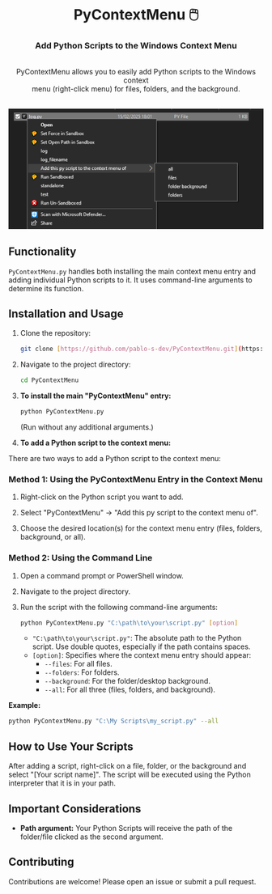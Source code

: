 <div align="center">
   <h1>
        PyContextMenu 🖱️
       
   </h1>
    <h3>Add Python Scripts to the Windows Context Menu</h3>
</div>

<br/>

<div align="center">
    PyContextMenu allows you to easily add Python scripts to the Windows context  <br>
    menu (right-click menu) for files, folders, and the background. <br>
</div>

<br/>


<p align="center">
    <img src="examples/pycontextmenu.png" alt="PyContextMenu Example">
</p>




## Functionality

`PyContextMenu.py` handles both installing the main context menu entry and adding individual Python scripts to it. It uses command-line arguments to determine its function.

## Installation and Usage

1. Clone the repository:
    ```bash
    git clone [https://github.com/pablo-s-dev/PyContextMenu.git](https://github.com/pablo-s-dev/PyContextMenu.git)
    ```

2. Navigate to the project directory:
    ```bash
    cd PyContextMenu
    ```

3. **To install the main "PyContextMenu" entry:**
    ```bash
    python PyContextMenu.py
    ```
    (Run without any additional arguments.)

4. **To add a Python script to the context menu:**

There are two ways to add a Python script to the context menu:

### Method 1: Using the PyContextMenu Entry in the Context Menu

1.  Right-click on the Python script you want to add.

2.  Select "PyContextMenu" -> "Add this py script to the context menu of".

3.  Choose the desired location(s) for the context menu entry (files, folders, background, or all).




### Method 2: Using the Command Line

1. Open a command prompt or PowerShell window.

2. Navigate to the project directory.

3. Run the script with the following command-line arguments:

    ```bash
    python PyContextMenu.py "C:\path\to\your\script.py" [option]
    ```

    *   `"C:\path\to\your\script.py"`: The absolute path to the Python script. Use double quotes, especially if the path contains spaces.
    *   `[option]`: Specifies where the context menu entry should appear:
        *   `--files`: For all files.
        *   `--folders`: For folders.
        *   `--background`: For the folder/desktop background.
        *   `--all`: For all three (files, folders, and background).

**Example:**

```bash
python PyContextMenu.py "C:\My Scripts\my_script.py" --all
```


## How to Use Your Scripts

After adding a script, right-click on a file, folder, or the background and select "[Your script name]". 
The script will be executed using the Python interpreter that it is in your path.

## Important Considerations

  * **Path argument:** Your Python Scripts will receive the path of the folder/file clicked as the second argument.

## Contributing

Contributions are welcome! Please open an issue or submit a pull request.
